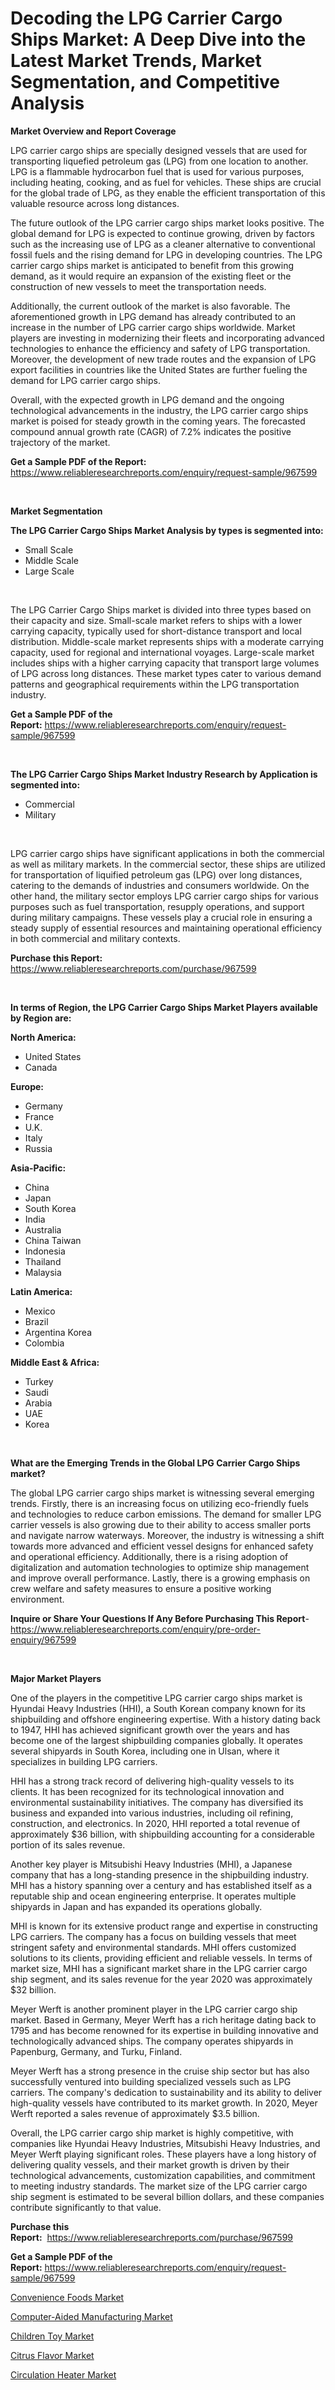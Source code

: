 <p><h1>Decoding the LPG Carrier Cargo Ships Market: A Deep Dive into the Latest Market Trends, Market Segmentation, and Competitive Analysis</h1></p><p><strong>Market Overview and Report Coverage</strong></p>
<p><p>LPG carrier cargo ships are specially designed vessels that are used for transporting liquefied petroleum gas (LPG) from one location to another. LPG is a flammable hydrocarbon fuel that is used for various purposes, including heating, cooking, and as fuel for vehicles. These ships are crucial for the global trade of LPG, as they enable the efficient transportation of this valuable resource across long distances.</p><p>The future outlook of the LPG carrier cargo ships market looks positive. The global demand for LPG is expected to continue growing, driven by factors such as the increasing use of LPG as a cleaner alternative to conventional fossil fuels and the rising demand for LPG in developing countries. The LPG carrier cargo ships market is anticipated to benefit from this growing demand, as it would require an expansion of the existing fleet or the construction of new vessels to meet the transportation needs.</p><p>Additionally, the current outlook of the market is also favorable. The aforementioned growth in LPG demand has already contributed to an increase in the number of LPG carrier cargo ships worldwide. Market players are investing in modernizing their fleets and incorporating advanced technologies to enhance the efficiency and safety of LPG transportation. Moreover, the development of new trade routes and the expansion of LPG export facilities in countries like the United States are further fueling the demand for LPG carrier cargo ships.</p><p>Overall, with the expected growth in LPG demand and the ongoing technological advancements in the industry, the LPG carrier cargo ships market is poised for steady growth in the coming years. The forecasted compound annual growth rate (CAGR) of 7.2% indicates the positive trajectory of the market.</p></p>
<p><strong>Get a Sample PDF of the Report:</strong> <a href="https://www.reliableresearchreports.com/enquiry/request-sample/967599">https://www.reliableresearchreports.com/enquiry/request-sample/967599</a></p>
<p>&nbsp;</p>
<p><strong>Market Segmentation</strong></p>
<p><strong>The LPG Carrier Cargo Ships Market Analysis by types is segmented into:</strong></p>
<p><ul><li>Small Scale</li><li>Middle Scale</li><li>Large Scale</li></ul></p>
<p>&nbsp;</p>
<p><p>The LPG Carrier Cargo Ships market is divided into three types based on their capacity and size. Small-scale market refers to ships with a lower carrying capacity, typically used for short-distance transport and local distribution. Middle-scale market represents ships with a moderate carrying capacity, used for regional and international voyages. Large-scale market includes ships with a higher carrying capacity that transport large volumes of LPG across long distances. These market types cater to various demand patterns and geographical requirements within the LPG transportation industry.</p></p>
<p><strong>Get a Sample PDF of the Report:</strong>&nbsp;<a href="https://www.reliableresearchreports.com/enquiry/request-sample/967599">https://www.reliableresearchreports.com/enquiry/request-sample/967599</a></p>
<p>&nbsp;</p>
<p><strong>The LPG Carrier Cargo Ships Market Industry Research by Application is segmented into:</strong></p>
<p><ul><li>Commercial</li><li>Military</li></ul></p>
<p>&nbsp;</p>
<p><p>LPG carrier cargo ships have significant applications in both the commercial as well as military markets. In the commercial sector, these ships are utilized for transportation of liquified petroleum gas (LPG) over long distances, catering to the demands of industries and consumers worldwide. On the other hand, the military sector employs LPG carrier cargo ships for various purposes such as fuel transportation, resupply operations, and support during military campaigns. These vessels play a crucial role in ensuring a steady supply of essential resources and maintaining operational efficiency in both commercial and military contexts.</p></p>
<p><strong>Purchase this Report:</strong>&nbsp; <a href="https://www.reliableresearchreports.com/purchase/967599">https://www.reliableresearchreports.com/purchase/967599</a></p>
<p>&nbsp;</p>
<p><strong>In terms of Region, the LPG Carrier Cargo Ships Market Players available by Region are:</strong></p>
<p>
    <p> <strong> North America: </strong>
        <ul>
            <li>United States</li>
            <li>Canada</li>
        </ul>
        </p> 
    <p> <strong> Europe: </strong>
        <ul>
            <li>Germany</li>
            <li>France</li>
            <li>U.K.</li>
            <li>Italy</li>
            <li>Russia</li>
        </ul>
        </p> 
    <p> <strong> Asia-Pacific: </strong>
        <ul>
            <li>China</li>
            <li>Japan</li>
            <li>South Korea</li>
            <li>India</li>
            <li>Australia</li>
            <li>China Taiwan</li>
            <li>Indonesia</li>
            <li>Thailand</li>
            <li>Malaysia</li>
        </ul>
        </p> 
    <p> <strong> Latin America: </strong>
        <ul>
            <li>Mexico</li>
            <li>Brazil</li>
            <li>Argentina Korea</li>
            <li>Colombia</li>
        </ul>
        </p> 
    <p> <strong> Middle East & Africa: </strong>
        <ul>
            <li>Turkey</li>
            <li>Saudi</li>
            <li>Arabia</li>
            <li>UAE</li>
            <li>Korea</li>
        </ul>
    </p>
    </p>
<p>&nbsp;</p>
<p><strong>What are the Emerging Trends in the Global LPG Carrier Cargo Ships market?</strong></p>
<p><p>The global LPG carrier cargo ships market is witnessing several emerging trends. Firstly, there is an increasing focus on utilizing eco-friendly fuels and technologies to reduce carbon emissions. The demand for smaller LPG carrier vessels is also growing due to their ability to access smaller ports and navigate narrow waterways. Moreover, the industry is witnessing a shift towards more advanced and efficient vessel designs for enhanced safety and operational efficiency. Additionally, there is a rising adoption of digitalization and automation technologies to optimize ship management and improve overall performance. Lastly, there is a growing emphasis on crew welfare and safety measures to ensure a positive working environment.</p></p>
<p><strong>Inquire or Share Your Questions If Any Before Purchasing This Report</strong>- <a href="https://www.reliableresearchreports.com/enquiry/pre-order-enquiry/967599">https://www.reliableresearchreports.com/enquiry/pre-order-enquiry/967599</a></p>
<p>&nbsp;</p>
<p><strong>Major Market Players</strong></p>
<p><p>One of the players in the competitive LPG carrier cargo ships market is Hyundai Heavy Industries (HHI), a South Korean company known for its shipbuilding and offshore engineering expertise. With a history dating back to 1947, HHI has achieved significant growth over the years and has become one of the largest shipbuilding companies globally. It operates several shipyards in South Korea, including one in Ulsan, where it specializes in building LPG carriers.</p><p>HHI has a strong track record of delivering high-quality vessels to its clients. It has been recognized for its technological innovation and environmental sustainability initiatives. The company has diversified its business and expanded into various industries, including oil refining, construction, and electronics. In 2020, HHI reported a total revenue of approximately $36 billion, with shipbuilding accounting for a considerable portion of its sales revenue.</p><p>Another key player is Mitsubishi Heavy Industries (MHI), a Japanese company that has a long-standing presence in the shipbuilding industry. MHI has a history spanning over a century and has established itself as a reputable ship and ocean engineering enterprise. It operates multiple shipyards in Japan and has expanded its operations globally.</p><p>MHI is known for its extensive product range and expertise in constructing LPG carriers. The company has a focus on building vessels that meet stringent safety and environmental standards. MHI offers customized solutions to its clients, providing efficient and reliable vessels. In terms of market size, MHI has a significant market share in the LPG carrier cargo ship segment, and its sales revenue for the year 2020 was approximately $32 billion.</p><p>Meyer Werft is another prominent player in the LPG carrier cargo ship market. Based in Germany, Meyer Werft has a rich heritage dating back to 1795 and has become renowned for its expertise in building innovative and technologically advanced ships. The company operates shipyards in Papenburg, Germany, and Turku, Finland.</p><p>Meyer Werft has a strong presence in the cruise ship sector but has also successfully ventured into building specialized vessels such as LPG carriers. The company's dedication to sustainability and its ability to deliver high-quality vessels have contributed to its market growth. In 2020, Meyer Werft reported a sales revenue of approximately $3.5 billion.</p><p>Overall, the LPG carrier cargo ship market is highly competitive, with companies like Hyundai Heavy Industries, Mitsubishi Heavy Industries, and Meyer Werft playing significant roles. These players have a long history of delivering quality vessels, and their market growth is driven by their technological advancements, customization capabilities, and commitment to meeting industry standards. The market size of the LPG carrier cargo ship segment is estimated to be several billion dollars, and these companies contribute significantly to that value.</p></p>
<p><strong>Purchase this Report:</strong>&nbsp;&nbsp;<a href="https://www.reliableresearchreports.com/purchase/967599">https://www.reliableresearchreports.com/purchase/967599</a></p>
<p></p>
<p><strong>Get a Sample PDF of the Report:</strong>&nbsp;<a href="https://www.reliableresearchreports.com/enquiry/request-sample/967599">https://www.reliableresearchreports.com/enquiry/request-sample/967599</a></p>
<p><p><a href="https://medium.com/@linabernier/analyzing-convenience-foods-market-global-industry-perspective-and-forecast-2023-to-2030-dad819816e08">Convenience Foods Market</a></p><p><a href="https://medium.com/@magaliortiz1955/computer-aided-manufacturing-market-share-evolution-and-market-growth-trends-2023-2030-50558985638e">Computer-Aided Manufacturing Market</a></p><p><a href="https://medium.com/@freedayundt/analyzing-children-toy-market-global-industry-perspective-and-forecast-2023-to-2030-63019f6547d4">Children Toy Market</a></p><p><a href="https://medium.com/@lilliandach2023/citrus-flavor-market-size-cagr-trends-2024-2030-46023c2d0ad8">Citrus Flavor Market</a></p><p><a href="https://medium.com/@isomgleason/circulation-heater-market-insight-market-trends-growth-forecasted-from-2023-to-2030-00505565b821">Circulation Heater Market</a></p></p>